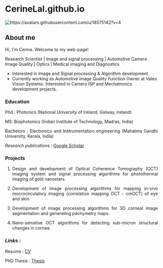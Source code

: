# CerineLal.github.io
<picture>
 <source media="(prefers-color-scheme: dark)" srcset="https://avatars.githubusercontent.com/u/18575142?v=4">
 <source media="(prefers-color-scheme: light)" srcset="https://avatars.githubusercontent.com/u/18575142?v=4">
 <img alt="https://avatars.githubusercontent.com/u/18575142?v=4" src="https://avatars.githubusercontent.com/u/18575142?v=4">
</picture>

## About me
Hi, I'm Cerine. Welcome to my web-page!

Research Scientist | Image and signal processing | Automotive Camera Image Quality | Optics | Medical imaging and Diagnostics

- Interested in Image and Signal processing & Algorithm development.
- Currently working as Automotive Image Quality Function Owner at Valeo Vision Systems. Interested in Camera ISP and 
  Mechatronics  development projects.
  
### Education
 <p align="justify"> Phd : Photonics (National University of Ireland, Galway, Ireland) </p>
 
 <p align="justify"> MS: Biophotonics (Indian Institute of Technology, Madras, India) </p>
 
 <p align="justify"> Bachelors : Electronics and Instrumentation engineering (Mahatma Gandhi University, Kerala, India) </p>
 
_Research publications :_ [Google Scholar](https://scholar.google.com/citations?user=4PBLiDIAAAAJ&hl=en)

### Projects
1. <p align="justify"> Design and development of Optical Coherence Tomography (OCT) imaging system and signal processing algorithms for photothermal imaging of gold nanostars. </p>
   
2. <p align="justify"> Development of image processing algorithms for mapping in-vivo mocrocirculatory imaging (correlation mapping OCT - 
   cmOCT) of eye and skin. </p>
   
3. <p align="justify"> Development of image processing algorithms for 3D corneal image segmentation and generating pachymetry maps.</p>
   
4. <p align="justify"> Nano-sensitive OCT algorithms for detecting sub-micron structural changes in cornea. </p>
### _Links :_
Resume : [CV](https://github.com/enirec/CerineLal.github.io/blob/main/CerineLal_CV.docx.pdf)

PhD Thesis : [Thesis](https://github.com/enirec/CerineLal.github.io/blob/main/Cerine%20Lal_PhD_Thesis.pdf)




